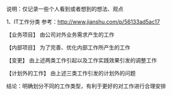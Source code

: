说明：仅记录一些个人看到或者想到的想法、观点

1、IT工作分类
参考：http://www.jianshu.com/p/56133ad5ac17

【业务项目】
 由公司对外业务需求产生的工作
 
【内部项目】
 为了完善、优化内部工作所产生的工作
 
【变更】
 由上述两类工作引起以及工作实践效果引发的调整工作
 
【计划外的工作】
 由上述三类工作引发的计划外的问题
 
 结论：明确划分不同的工作类型，有利于更好的对工作进行合理安排
